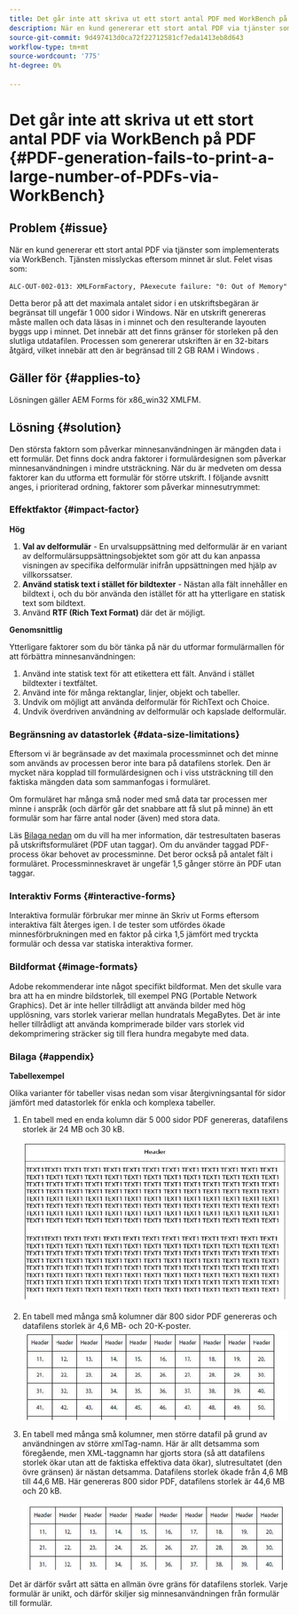 ```yaml
---
title: Det går inte att skriva ut ett stort antal PDF med WorkBench på PDF
description: När en kund genererar ett stort antal PDF via tjänster som implementerats via WorkBench misslyckas utskriftstjänsten.
source-git-commit: 9d497413d0ca72f22712581cf7eda1413eb8d643
workflow-type: tm+mt
source-wordcount: '775'
ht-degree: 0%

---
```


# Det går inte att skriva ut ett stort antal PDF via WorkBench på PDF {#PDF-generation-fails-to-print-a-large-number-of-PDFs-via-WorkBench}

## Problem {#issue}

När en kund genererar ett stort antal PDF via tjänster som implementerats via WorkBench. Tjänsten misslyckas eftersom minnet är slut. Felet visas som:

`ALC-OUT-002-013: XMLFormFactory, PAexecute failure: "0: Out of Memory"`

<!-- Attached is a simplified template (BollatoRiservatiLandscape_table_simple.xdp) that simulates the problem.
Using the Designer, if we associate the template "BollatoRiservatiLandscape_table_semplice.xdp" with the XML file "BollatoRiservati.xml" during the generation of the pdf, the process comes to occupy 1.6 Gb of RAM. On the server side, with the complete template, the pdf generation process breaks down, occupying 2 GB of RAM.-->

Detta beror på att det maximala antalet sidor i en utskriftsbegäran är begränsat till ungefär 1 000 sidor i Windows. När en utskrift genereras måste mallen och data läsas in i minnet och den resulterande layouten byggs upp i minnet. Det innebär att det finns gränser för storleken på den slutliga utdatafilen. Processen som genererar utskriften är en 32-bitars åtgärd, vilket innebär att den är begränsad till 2 GB RAM i Windows <!--and 4 GB on UNIX-->.

## Gäller för {#applies-to}

Lösningen gäller AEM Forms <!--JEE Server and AEM Forms on OSGi Server--> för x86_win32 XMLFM.

## Lösning {#solution}

Den största faktorn som påverkar minnesanvändningen är mängden data i ett formulär. Det finns dock andra faktorer i formulärdesignen som påverkar minnesanvändningen i mindre utsträckning. När du är medveten om dessa faktorer kan du utforma ett formulär för större utskrift. I följande avsnitt anges, i prioriterad ordning, faktorer som påverkar minnesutrymmet:

### Effektfaktor {#impact-factor}

**Hög**

1. **Val av delformulär** - En urvalsuppsättning med delformulär är en variant av delformulärsuppsättningsobjektet som gör att du kan anpassa visningen av specifika delformulär inifrån uppsättningen med hjälp av villkorssatser.
1. **Använd statisk text i stället för bildtexter** - Nästan alla fält innehåller en bildtext i, och du bör använda den istället för att ha ytterligare en statisk text som bildtext.
1. Använd **RTF (Rich Text Format)** där det är möjligt.

**Genomsnittlig**

Ytterligare faktorer som du bör tänka på när du utformar formulärmallen för att förbättra minnesanvändningen:

1. Använd inte statisk text för att etikettera ett fält. Använd i stället bildtexter i textfältet.
2. Använd inte för många rektanglar, linjer, objekt och tabeller.
3. Undvik om möjligt att använda delformulär för RichText och Choice.
4. Undvik överdriven användning av delformulär och kapslade delformulär.

### Begränsning av datastorlek {#data-size-limitations}

Eftersom vi är begränsade av det maximala processminnet och det minne som används av processen beror inte bara på datafilens storlek. Den är mycket nära kopplad till formulärdesignen och i viss utsträckning till den faktiska mängden data som sammanfogas i formuläret.

Om formuläret har många små noder med små data tar processen mer minne i anspråk (och därför går det snabbare att få slut på minne) än ett formulär som har färre antal noder (även) med stora data.

Läs [Bilaga nedan](#appendix) om du vill ha mer information, där testresultaten baseras på utskriftsformuläret (PDF utan taggar). Om du använder taggad PDF-process ökar behovet av processminne. Det beror också på antalet fält i formuläret. Processminneskravet är ungefär 1,5 gånger större än PDF utan taggar.

### Interaktiv Forms {#interactive-forms}

Interaktiva formulär förbrukar mer minne än Skriv ut Forms eftersom interaktiva fält återges igen. I de tester som utfördes ökade minnesförbrukningen med en faktor på cirka 1,5 jämfört med tryckta formulär och dessa var statiska interaktiva former.

### Bildformat {#image-formats}

Adobe rekommenderar inte något specifikt bildformat. Men det skulle vara bra att ha en mindre bildstorlek, till exempel PNG (Portable Network Graphics). Det är inte heller tillrådligt att använda bilder med hög upplösning, vars storlek varierar mellan hundratals MegaBytes. Det är inte heller tillrådligt att använda komprimerade bilder vars storlek vid dekomprimering sträcker sig till flera hundra megabyte med data.

### Bilaga {#appendix}

**Tabellexempel**

Olika varianter för tabeller visas nedan som visar återgivningsantal för sidor jämfört med datastorlek för enkla och komplexa tabeller.

1. En tabell med en enda kolumn där 5 000 sidor PDF genereras, datafilens storlek är 24 MB och 30 kB.

   ![table_single_column](/help/forms/using/assets/table_single_column.png)

1. En tabell med många små kolumner där 800 sidor PDF genereras och datafilens storlek är 4,6 MB- och 20-K-poster.
   ![table_many_small_columns](/help/forms/using/assets/table_many_small_columns.png)

1. En tabell med många små kolumner, men större datafil på grund av användningen av större xmlTag-namn.
Här är allt detsamma som föregående, men XML-taggnamn har gjorts stora (så att datafilens storlek ökar utan att de faktiska effektiva data ökar), slutresultatet (den övre gränsen) är nästan detsamma. Datafilens storlek ökade från 4,6 MB till 44,6 MB. Här genereras 800 sidor PDF, datafilens storlek är 44,6 MB och 20 kB.

   ![table_larger_xml_tagname](/help/forms/using/assets/table_bigger_xml_tagname.png)

Det är därför svårt att sätta en allmän övre gräns för datafilens storlek. Varje formulär är unikt, och därför skiljer sig minnesanvändningen från formulär till formulär.